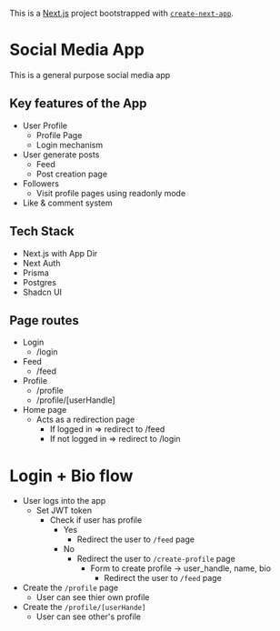 This is a [Next.js](https://nextjs.org/) project bootstrapped with [`create-next-app`](https://github.com/vercel/next.js/tree/canary/packages/create-next-app).

# Social Media App

This is a general purpose social media app

## Key features of the App

- User Profile
  - Profile Page
  - Login mechanism
- User generate posts
  - Feed
  - Post creation page
- Followers
  - Visit profile pages using readonly mode
- Like & comment system

## Tech Stack

- Next.js with App Dir
- Next Auth
- Prisma
- Postgres
- Shadcn UI

## Page routes

- Login
  - /login
- Feed
  - /feed
- Profile
  - /profile
  - /profile/[userHandle]
- Home page
  - Acts as a redirection page
    - If logged in => redirect to /feed
    - If not logged in => redirect to /login

# Login + Bio flow

- User logs into the app
  - Set JWT token
    - Check if user has profile
      - Yes
        - Redirect the user to `/feed` page
      - No
        - Redirect the user to `/create-profile` page
          - Form to create profile -> user_handle, name, bio
            - Redirect the user to `/feed` page
- Create the `/profile` page
  - User can see thier own profile
- Create the `/profile/[userHande]`
  - User can see other's profile
